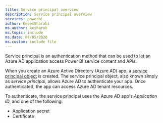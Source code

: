 ```yaml
---
title: Service principal overview
description: Service principal overview
services: powerbi
author: KesemSharabi
ms.author: kesharab
ms.topic: include
ms.date: 04/05/2020
ms.custom: include file
---
```


Service principal is an authentication method that can be used to let an Azure AD application access Power BI service content and APIs.

When you create an Azure Active Directory (Azure AD) app, a [service principal object](https://docs.microsoft.com/azure/active-directory/develop/app-objects-and-service-principals#service-principal-object) is created. The service principal object, also known simply as *service principal*, allows Azure AD to authenticate your app. Once authenticated, the app can access Azure AD tenant resources.

To authenticate, the service principal uses the Azure AD app's *Application ID*, and one of the following:
* Application secret
* Certificate